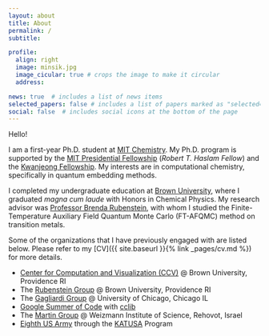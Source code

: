 ```yaml
---
layout: about
title: About
permalink: /
subtitle: 

profile:
  align: right
  image: minsik.jpg
  image_cicular: true # crops the image to make it circular
  address: 

news: true  # includes a list of news items
selected_papers: false # includes a list of papers marked as "selected={true}"
social: false  # includes social icons at the bottom of the page
---
```


Hello!

I am a first-year Ph.D. student at [MIT Chemistry](https://chemistry.mit.edu/). My Ph.D. program is supported by the [MIT Presidential Fellowship](https://web.mit.edu/provost/presfellow/) (*Robert T. Haslam Fellow*) and the [Kwanjeong Fellowship](http://ikef.or.kr/). My interests are in computational chemistry, specifically in quantum embedding methods.

I completed my undergraduate education at [Brown University](https://www.brown.edu), where I graduated *magna cum laude* with Honors in Chemical Physics. My research advisor was [Professor Brenda Rubenstein](https://www.brown.edu/research/labs/rubenstein/home), with whom I studied the Finite-Temperature Auxiliary Field Quantum Monte Carlo (FT-AFQMC) method on transition metals.

Some of the organizations that I have previously engaged with are listed below. Please refer to my [CV]({{ site.baseurl }}{% link _pages/cv.md %}) for more details.

- [Center for Computation and Visualization (CCV)](https://ccv.brown.edu/) @ Brown University, Providence RI
- The [Rubenstein Group](https://www.brown.edu/research/labs/rubenstein/home) @ Brown University, Providence RI
- The [Gagliardi Group](https://gagliardigroup.uchicago.edu/) @ University of Chicago, Chicago IL
- [Google Summer of Code](https://summerofcode.withgoogle.com/archive/2020/projects/6654533616271360) with [cclib](https://github.com/cclib/cclib)
- The [Martin Group](https://www.compchem.me/) @ Weizmann Institute of Science, Rehovot, Israel
- [Eighth US Army](https://8tharmy.korea.army.mil) through the [KATUSA](https://8tharmy.korea.army.mil/site/about/katusa-soldier-program.asp) Program


